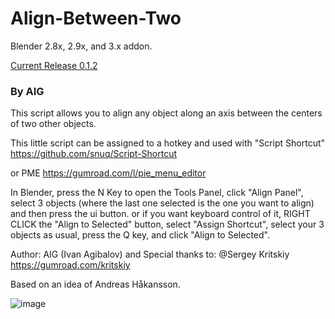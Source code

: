 # Align-Between-Two 
Blender 2.8x, 2.9x, and 3.x addon.

[Current Release 0.1.2](https://github.com/Mainman002/Blender-Align-Between-Two/releases/tag/0.1.2)

 ### By AIG

This script allows you to align any object along an axis between the centers of two other objects. 

This little script can be assigned to a hotkey and used with "Script Shortcut" https://github.com/snuq/Script-Shortcut

or PME https://gumroad.com/l/pie_menu_editor

In Blender, press the N Key to open the Tools Panel, click "Align Panel", select 3 objects (where the last one selected is the one you want to align) and then press the ui button. or if you want keyboard control of it, RIGHT CLICK the "Align to Selected" button, select "Assign Shortcut", select your 3 objects as usual, press the Q key, and click "Align to Selected".

Author: AIG (Ivan Agibalov) and  Special thanks to:  @Sergey Kritskiy https://gumroad.com/kritskiy

Based on an idea of Andreas Håkansson.

![image](https://user-images.githubusercontent.com/11281480/144676127-02c0b174-7192-4c3d-aef4-45429371a160.png)

